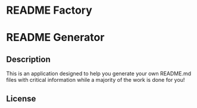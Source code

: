 
  # README Factory
  # README Generator
  ## Description
  This is an application designed to help you generate your own README.md files with critical information while a majority of the work is done for you!
  ## License